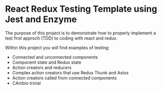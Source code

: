 # React Redux Testing Template using Jest and Enzyme

The purpose of this project is to demonstrate how to properly implement a test first approch (TDD) to coding with react and redux.

Within this project you will find examples of testing:

* Connected and unconnected components
* Component state and Redux state
* Action creators and reducers
* Complex action creators that use Redux Thunk and Axios
* Action creators called from connected components
* CAmbio trivial